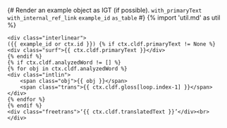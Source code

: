 {# 
  Render an example object as IGT (if possible). 
  `with_primaryText`
  `with_internal_ref_link`
  `example_id`
  `as_table`
#}
{% import 'util.md' as util %}

<!-- adapted from https://linguistics.stackexchange.com/a/534 -->
```{=html}
<div class="interlinear">
({{ example_id or ctx.id }}) {% if ctx.cldf.primaryText != None %}
<div class="surf">{{ ctx.cldf.primaryText }}</div>
{% endif %}
{% if ctx.cldf.analyzedWord != [] %}
{% for obj in ctx.cldf.analyzedWord %}
<div class="intlin">
    <span class="obj">{{ obj }}</span>
    <span class="trans">{{ ctx.cldf.gloss[loop.index-1] }}</span>
</div>
{% endfor %}
{% endif %}
<div class="freetrans">‘{{ ctx.cldf.translatedText }}’</div><br>
</div>
```